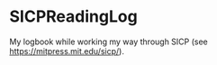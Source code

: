 # SICPReadingLog
My logbook while working my way through SICP (see https://mitpress.mit.edu/sicp/).
